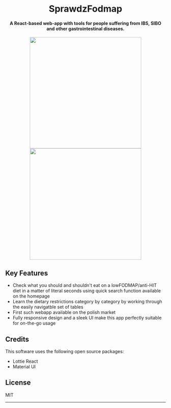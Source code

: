 
<h1 align="center">
SprawdzFodmap
</h1>

<h4 align="center">A React-based web-app with tools for people suffering from IBS, SIBO and other gastrointestinal diseases.</h4>

<p align="center"> 
  <img height="350px" src="https://github.com/szczek/sprawdzFodmap/assets/66899019/54873355-d8fb-4a04-9680-ed575c333f2c" />
  <img height="350px" src="https://github.com/szczek/sprawdzFodmap/assets/66899019/5052c266-e3c4-4f64-8094-6fc3da351acf" />
</p>

## Key Features

* Check what you should and shouldn't eat on a lowFODMAP/anti-HIT diet in a matter of literal seconds using quick search function available on the homepage
* Learn the dietary restrictions category by category by working through the easily navigatble set of tables
* First such webapp available on the polish market
* Fully responsive design and a sleek UI make this app perfectly suitable for on-the-go usage

## Credits

This software uses the following open source packages:

- Lottie React
- Material UI

## License

MIT

---
